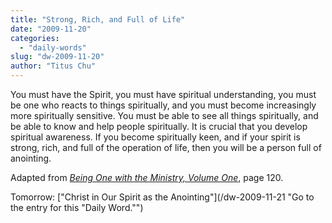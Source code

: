 ```yaml
---
title: "Strong, Rich, and Full of Life"
date: "2009-11-20"
categories: 
  - "daily-words"
slug: "dw-2009-11-20"
author: "Titus Chu"
---
```


You must have the Spirit, you must have spiritual understanding, you must be one who reacts to things spiritually, and you must become increasingly more spiritually sensitive. You must be able to see all things spiritually, and be able to know and help people spiritually. It is crucial that you develop spiritual awareness. If you become spiritually keen, and if your spirit is strong, rich, and full of the operation of life, then you will be a person full of anointing.

Adapted from _[Being One with the Ministry, Volume One](/book-one-with-the-ministry-vol-1 "Go to the entry for this book.")_, page 120.

Tomorrow: ["Christ in Our Spirit as the Anointing"](/dw-2009-11-21 "Go to the entry for this "Daily Word."")
